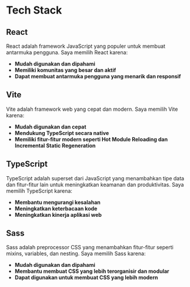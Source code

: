 # Tech Stack

## React
React adalah framework JavaScript yang populer untuk membuat antarmuka pengguna. Saya memilih React karena:

* **Mudah digunakan dan dipahami**
* **Memiliki komunitas yang besar dan aktif**
* **Dapat membuat antarmuka pengguna yang menarik dan responsif**

## Vite
Vite adalah framework web yang cepat dan modern. Saya memilih Vite karena:

* **Mudah digunakan dan cepat**
* **Mendukung TypeScript secara native**
* **Memiliki fitur-fitur modern seperti Hot Module Reloading dan Incremental Static Regeneration**

## TypeScript
TypeScript adalah superset dari JavaScript yang menambahkan tipe data dan fitur-fitur lain untuk meningkatkan keamanan dan produktivitas. Saya memilih TypeScript karena:

* **Membantu mengurangi kesalahan**
* **Meningkatkan keterbacaan kode**
* **Meningkatkan kinerja aplikasi web**

## Sass
Sass adalah preprocessor CSS yang menambahkan fitur-fitur seperti mixins, variables, dan nesting. Saya memilih Sass karena:

* **Mudah digunakan dan dipahami**
* **Membantu membuat CSS yang lebih terorganisir dan modular**
* **Dapat digunakan untuk membuat CSS yang lebih modern**